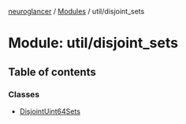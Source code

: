 [neuroglancer](../README.md) / [Modules](../modules.md) / util/disjoint\_sets

# Module: util/disjoint\_sets

## Table of contents

### Classes

- [DisjointUint64Sets](../classes/util_disjoint_sets.DisjointUint64Sets.md)
